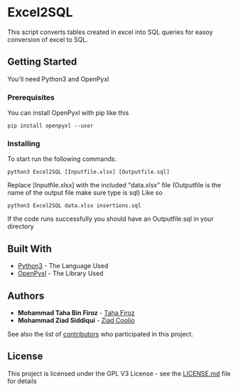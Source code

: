 # Excel2SQL
This script converts tables created in excel into SQL queries for easoy conversion of excel to SQL. 

## Getting Started

You'll need Python3 and OpenPyxl

### Prerequisites

You can install OpenPyxl with pip like this

```
pip install openpyxl --user
```

### Installing

To start run the following commands.

```
python3 Excel2SQL [Inputfile.xlsx] [Outputfile.sql]
```
Replace [Inputfile.xlsx] with the included "data.xlsx" file (Outputfile is the name of the output file make sure type is sql)
Like so
```
python3 Excel2SQL data.xlsx insertions.sql
```
If the code runs successfully you should have an Outputfile.sql in your directory


## Built With

* [Python3](https://www.python.org/) - The Language Used
* [OpenPyxl](https://openpyxl.readthedocs.io/en/stable/) - The Library Used


## Authors

* **Mohammad Taha Bin Firoz** - [Taha Firoz](https://github.com/Taha-Firoz)
* **Mohammad Ziad Siddiqui** - [Ziad Coolio](https://github.com/ziadcoolio)

See also the list of [contributors](https://github.com/your/project/contributors) who participated in this project.

## License

This project is licensed under the GPL V3 License - see the [LICENSE.md](LICENSE.md) file for details

